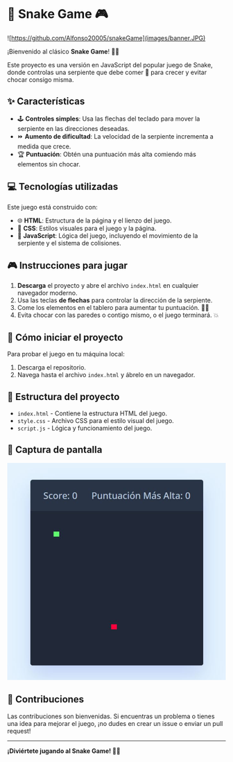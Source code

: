 # 🐍 Snake Game 🎮

![https://github.com/Alfonso20005/snakeGame](images/banner.JPG)

¡Bienvenido al clásico **Snake Game**! 🐍✨

Este proyecto es una versión en JavaScript del popular juego de Snake, donde controlas una serpiente que debe comer 🍎 para crecer y evitar chocar consigo misma.

## ✨ Características

- 🕹️ **Controles simples**: Usa las flechas del teclado para mover la serpiente en las direcciones deseadas.
- ⏩ **Aumento de dificultad**: La velocidad de la serpiente incrementa a medida que crece.
- 🏆 **Puntuación**: Obtén una puntuación más alta comiendo más elementos sin chocar.

## 💻 Tecnologías utilizadas

Este juego está construido con:

- 🌐 **HTML**: Estructura de la página y el lienzo del juego.
- 🎨 **CSS**: Estilos visuales para el juego y la página.
- 📜 **JavaScript**: Lógica del juego, incluyendo el movimiento de la serpiente y el sistema de colisiones.

## 🎮 Instrucciones para jugar

1. **Descarga** el proyecto y abre el archivo `index.html` en cualquier navegador moderno.
2. Usa las teclas **de flechas** para controlar la dirección de la serpiente.
3. Come los elementos en el tablero para aumentar tu puntuación. 🍏🍎
4. Evita chocar con las paredes o contigo mismo, o el juego terminará. 💥

## 🚀 Cómo iniciar el proyecto

Para probar el juego en tu máquina local:

1. Descarga el repositorio.
2. Navega hasta el archivo `index.html` y ábrelo en un navegador.

## 📂 Estructura del proyecto

- `index.html` - Contiene la estructura HTML del juego.
- `style.css` - Archivo CSS para el estilo visual del juego.
- `script.js` - Lógica y funcionamiento del juego.

## 📸 Captura de pantalla

![Snake Game](images/imagenFondo.JPG)

## 🤝 Contribuciones

Las contribuciones son bienvenidas. Si encuentras un problema o tienes una idea para mejorar el juego, ¡no dudes en crear un issue o enviar un pull request!

---

**¡Diviértete jugando al Snake Game! 🐍💫**
